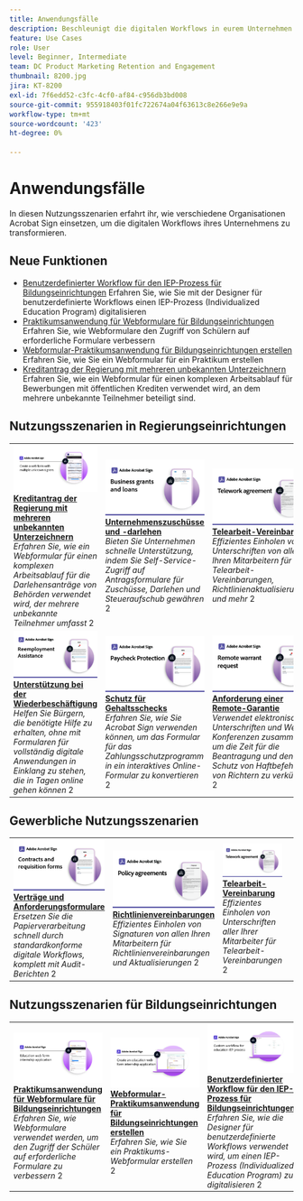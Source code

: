 ```yaml
---
title: Anwendungsfälle
description: Beschleunigt die digitalen Workflows in eurem Unternehmen mit diesen Beispielen für elektronische Unterschriften von Behörden und Unternehmen.
feature: Use Cases
role: User
level: Beginner, Intermediate
team: DC Product Marketing Retention and Engagement
thumbnail: 8200.jpg
jira: KT-8200
exl-id: 7f6edd52-c3fc-4cf0-af84-c956db3bd008
source-git-commit: 955918403f01fc722674a04f63613c8e266e9e9a
workflow-type: tm+mt
source-wordcount: '423'
ht-degree: 0%

---
```


# Anwendungsfälle

In diesen Nutzungsszenarien erfahrt ihr, wie verschiedene Organisationen Acrobat Sign einsetzen, um die digitalen Workflows ihres Unternehmens zu transformieren.

## Neue Funktionen

* [Benutzerdefinierter Workflow für den IEP-Prozess für Bildungseinrichtungen](usecase-edu-iep.md)
Erfahren Sie, wie Sie mit der Designer für benutzerdefinierte Workflows einen IEP-Prozess (Individualized Education Program) digitalisieren
* [Praktikumsanwendung für Webformulare für Bildungseinrichtungen](usecase-edu-intern.md)
Erfahren Sie, wie Webformulare den Zugriff von Schülern auf erforderliche Formulare verbessern
* [Webformular-Praktikumsanwendung für Bildungseinrichtungen erstellen](usecase-edu-intern-create.md)
Erfahren Sie, wie Sie ein Webformular für ein Praktikum erstellen
* [Kreditantrag der Regierung mit mehreren unbekannten Unterzeichnern](webform-multiple-signers.md)
Erfahren Sie, wie ein Webformular für einen komplexen Arbeitsablauf für Bewerbungen mit öffentlichen Krediten verwendet wird, an dem mehrere unbekannte Teilnehmer beteiligt sind.

## Nutzungsszenarien in Regierungseinrichtungen

<table style="table-layout:fixed">
<tr>
  <td>
    <a href="webform-multiple-signers.md">
      <img alt="Bewerbung für ein Regierungsdarlehen mit mehreren unbekannten Unterzeichnern" src="../assets/Web-form-unknown.png" />
    </a>
    <div>
    <a href="webform-multiple-signers.md"><strong>Kreditantrag der Regierung mit mehreren unbekannten Unterzeichnern</strong></a>
    </div>
    <em>Erfahren Sie, wie ein Webformular für einen komplexen Arbeitsablauf für die Darlehensanträge von Behörden verwendet wird, der mehrere unbekannte Teilnehmer umfasst</em>
    2<br>
  </td> 
  <td>
    <a href="usecasegovgrants.md">
      <img alt="Unternehmenszuschüsse und -darlehen" src="../assets/UC_Business.png" />
    </a>
    <div>
    <a href="usecasegovgrants.md"><strong>Unternehmenszuschüsse und -darlehen</strong></a>
    </div>
    <em>Bieten Sie Unternehmen schnelle Unterstützung, indem Sie Self-Service-Zugriff auf Antragsformulare für Zuschüsse, Darlehen und Steueraufschub gewähren</em>
    2<br>
  </td> 
  <td>
    <a href="usecasegovtelework.md">
      <img alt="Telearbeit-Vereinbarung" src="../assets/UC_MegasignR.png" />
    </a>
    <div>
    <a href="usecasegovtelework.md"><strong>Telearbeit-Vereinbarung</strong></a>
    </div>
    <em>Effizientes Einholen von Unterschriften von allen Ihren Mitarbeitern für Telearbeit-Vereinbarungen, Richtlinienaktualisierungen und mehr</em>
    2<br>
  </td>
  <td>
    <a href="usecasegovcontracts.md">
      <img alt="Verträge und Anforderungsformulare" src="../assets/UC_WorkflowR.png" />
    </a>
    <div>
    <a href="usecasegovcontracts.md"><strong>Verträge und Anforderungsformulare</strong></a>
    </div>
    <em>Ersetzen Sie die Papierverarbeitung schnell durch standardkonforme digitale Workflows, komplett mit Audit-Berichten</em>
    2<br>
  </td>
</tr>
<tr>
 <td>
    <a href="usecasegovreemployment.md">
      <img alt="Wiederbeschäftigungsbeihilfe" src="../assets/UC_WebformsR.png" />
    </a>
    <div>
    <a href="usecasegovreemployment.md"><strong>Unterstützung bei der Wiederbeschäftigung</strong></a>
    </div>
    <em>Helfen Sie Bürgern, die benötigte Hilfe zu erhalten, ohne mit Formularen für vollständig digitale Anwendungen in Einklang zu stehen, die in Tagen online gehen können</em>
    2<br>
  </td>
  <td>
    <a href="usecasegovpaycheck.md">
      <img alt="Gehaltsscheckschutz" src="../assets/UC_PaycheckProtectionR.png" />
    </a>
    <div>
    <a href="usecasegovpaycheck.md"><strong>Schutz für Gehaltsschecks</strong></a>
    </div>
    <em>Erfahren Sie, wie Sie Acrobat Sign verwenden können, um das Formular für das Zahlungsschutzprogramm in ein interaktives Online-Formular zu konvertieren</em>
    2<br>
  </td>
  <td>
    <a href="usecasegovremote.md">
      <img alt="Remote-Warrant-Anfrage" src="../assets/UC_Remote_WarrantR.png" />
    </a>
    <div>
    <a href="usecasegovremote.md"><strong>Anforderung einer Remote-Garantie</strong></a>
    </div>
    <em>Verwendet elektronische Unterschriften und Web-Konferenzen zusammen, um die Zeit für die Beantragung und den Schutz von Haftbefehlen von Richtern zu verkürzen</em>
    2<br>
  </td>
  <td>
    <img alt="Spacer" src="../assets/Grayspacer.png" />
    <div>
    <br>
  </td>
</tr>
</table>

## Gewerbliche Nutzungsszenarien

<table style="table-layout:fixed">
<tr>
  <td>
    <a href="usecasecomcontracts.md">
      <img alt="Verträge und Anforderungsformulare" src="../assets/UC_WorkflowR.png" />
    </a>
    <div>
    <a href="usecasecomcontracts.md"><strong>Verträge und Anforderungsformulare</strong></a>
    </div>
    <em>Ersetzen Sie die Papierverarbeitung schnell durch standardkonforme digitale Workflows, komplett mit Audit-Berichten</em>
    2<br>
  </td> 
  <td>
    <a href="usecasecompolicy.md">
      <img alt="Richtlinienvereinbarungen" src="../assets/UC_Policy.png" />
    </a>
    <div>
    <a href="usecasecompolicy.md"><strong>Richtlinienvereinbarungen</strong></a>
    </div>
    <em>Effizientes Einholen von Signaturen von allen Ihren Mitarbeitern für Richtlinienvereinbarungen und Aktualisierungen</em>
    2<br>
  </td>
  <td>
    <a href="usecasecomtelework.md">
      <img alt="Telearbeit-Vereinbarung" src="../assets/UC_MegasignR.png" />
    </a>
    <div>
    <a href="usecasecomtelework.md"><strong>Telearbeit-Vereinbarung</strong></a>
    </div>
    <em>Effizientes Einholen von Unterschriften aller Ihrer Mitarbeiter für Telearbeit-Vereinbarungen</em>
    2<br>
  </td>
  <td>
    <img alt="Spacer" src="../assets/Whitespacer.png" />
    <div>
    <br>
  </td>
</tr>
</table>

## Nutzungsszenarien für Bildungseinrichtungen

<table style="table-layout:fixed">
<tr>
  <td>
    <a href="usecase-edu-intern.md">
      <img alt="Praktikumsantrag für Webformulare für Bildungseinrichtungen" src="../assets/Webform-internship.png" />
    </a>
    <div>
    <a href="usecase-edu-intern.md"><strong>Praktikumsanwendung für Webformulare für Bildungseinrichtungen</strong></a>
    </div>
    <em>Erfahren Sie, wie Webformulare verwendet werden, um den Zugriff der Schüler auf erforderliche Formulare zu verbessern</em>
    2<br>
  </td> 
  <td>
    <a href="usecase-edu-intern-create.md">
      <img alt="Erstellen einer Anwendung für ein Praktikum im Webformular für Bildungseinrichtungen" src="../assets/Webform-internship-create.png" />
    </a>
    <div>
    <a href="usecase-edu-intern-create.md"><strong>Webformular-Praktikumsanwendung für Bildungseinrichtungen erstellen</strong></a>
    </div>
    <em>Erfahren Sie, wie Sie ein Praktikums-Webformular erstellen</em>
    2<br>
  </td> 
  <td>
    <a href="usecase-edu-iep.md">
      <img alt="Benutzerdefinierter Workflow für den IEP-Prozess für Bildungseinrichtungen" src="../assets/Workflow-iep.png" />
    </a>
    <div>
    <a href="usecase-edu-iep.md"><strong>Benutzerdefinierter Workflow für den IEP-Prozess für Bildungseinrichtungen</strong></a>
    </div>
    <em>Erfahren Sie, wie die Designer für benutzerdefinierte Workflows verwendet wird, um einen IEP-Prozess (Individualized Education Program) zu digitalisieren</em>
    2<br>
  </td>
  <td>
    <img alt="Spacer" src="../assets/Whitespacer.png" />
    <div>
    <br>
  </td>
</tr>
</table>

